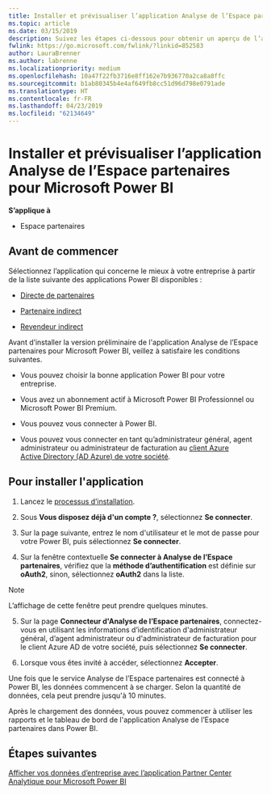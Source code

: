 ```yaml
---
title: Installer et prévisualiser l’application Analyse de l’Espace partenaires pour Microsoft Power BI | Espace partenaires
ms.topic: article
ms.date: 03/15/2019
description: Suivez les étapes ci-dessous pour obtenir un aperçu de l’application Analyse de l’Espace partenaires pour Microsoft Power BI (pour les partenaires directs dans le programme Fournisseur de solutions cloud).
fwlink: https://go.microsoft.com/fwlink/?linkid=852583
author: LauraBrenner
ms.author: labrenne
ms.localizationpriority: medium
ms.openlocfilehash: 10a47f22fb3716e8ff162e7b936770a2ca8a8ffc
ms.sourcegitcommit: b1ab80345b4e4af649fb8cc51d96d798e0791ade
ms.translationtype: HT
ms.contentlocale: fr-FR
ms.lasthandoff: 04/23/2019
ms.locfileid: "62134649"
---
```

# <a name="install-and-preview-the-partner-center-analytics-app-for-microsoft-power-bi"></a>Installer et prévisualiser l’application Analyse de l’Espace partenaires pour Microsoft Power BI

**S’applique à**

- Espace partenaires

## <a name="before-you-begin"></a>Avant de commencer

Sélectionnez l’application qui concerne le mieux à votre entreprise à partir de la liste suivante des applications Power BI disponibles :
- [Directe de partenaires](https://app.powerbi.com/groups/me/getdata/services/direct-providers-partner-analytics)

- [Partenaire indirect](https://app.powerbi.com/groups/me/getdata/services/indirect-providers-partner-analytics)

- [Revendeur indirect](https://app.powerbi.com/groups/me/getdata/services/indirect-seller-partner-analytics)

Avant d’installer la version préliminaire de l'application Analyse de l’Espace partenaires pour Microsoft Power BI, veillez à satisfaire les conditions suivantes.

- Vous pouvez choisir la bonne application Power BI pour votre entreprise.

- Vous avez un abonnement actif à Microsoft Power BI Professionnel ou Microsoft Power BI Premium.

- Vous pouvez vous connecter à Power BI.

- Vous pouvez vous connecter en tant qu’administrateur général, agent administrateur ou administrateur de facturation au [client Azure Active Directory (AD Azure) de votre société](azure-active-directory-tenants-and-partner-center.md).

## <a name="to-install-the-app"></a>Pour installer l'application

1. Lancez le [processus d’installation](https://app.powerbi.com/getdata/services/partneranalytics?cpcode=PartnerCenterAnalytics&getDataForceConnect=true&alwaysPromptForContentProviderCreds=true).

2. Sous **Vous disposez déjà d'un compte ?**, sélectionnez **Se connecter**. 

3. Sur la page suivante, entrez le nom d'utilisateur et le mot de passe pour votre Power BI, puis sélectionnez **Se connecter**. 

4. Sur la fenêtre contextuelle **Se connecter à Analyse de l’Espace partenaires**, vérifiez que la **méthode d’authentification** est définie sur **oAuth2**, sinon, sélectionnez **oAuth2** dans la liste. 

> [!NOTE]  
>  L’affichage de cette fenêtre peut prendre quelques minutes.

5. Sur la page **Connecteur d'Analyse de l’Espace partenaires**, connectez-vous en utilisant les informations d’identification d'administrateur général, d’agent administrateur ou d'administrateur de facturation pour le client Azure AD de votre société, puis sélectionnez **Se connecter**.
 
6. Lorsque vous êtes invité à accéder, sélectionnez **Accepter**. 

Une fois que le service Analyse de l’Espace partenaires est connecté à Power BI, les données commencent à se charger. Selon la quantité de données, cela peut prendre jusqu'à 10 minutes. 

Après le chargement des données, vous pouvez commencer à utiliser les rapports et le tableau de bord de l'application Analyse de l’Espace partenaires dans Power BI.

## <a name="next-steps"></a>Étapes suivantes

[Afficher vos données d’entreprise avec l’application Partner Center Analytique pour Microsoft Power BI](power-bi-app-for-direct-partners-use.md)
